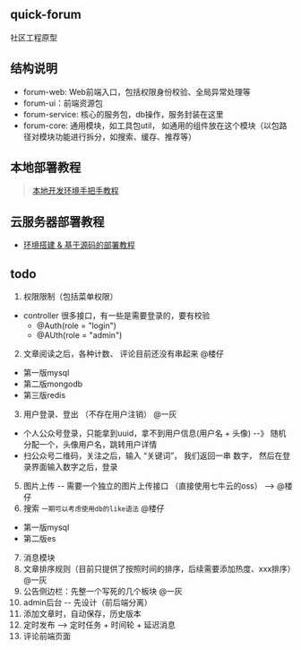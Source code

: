 quick-forum
---

社区工程原型

## 结构说明

- forum-web: Web前端入口，包括权限身份校验、全局异常处理等
- forum-ui：前端资源包
- forum-service: 核心的服务包，db操作，服务封装在这里
- forum-core: 通用模块，如工具包util， 如通用的组件放在这个模块（以包路径对模块功能进行拆分，如搜索、缓存、推荐等）

## 本地部署教程

> [本地开发环境手把手教程](docs/本地开发环境配置教程.md)

## 云服务器部署教程

- [环境搭建 & 基于源码的部署教程](docs/安装环境.md)

## todo

1. 权限限制（包括菜单权限）

- controller 很多接口，有一些是需要登录的，要有校验
    - @Auth(role = "login")
    - @AUth(role = "admin")

2. 文章阅读之后，各种计数、 评论目前还没有串起来 @楼仔

- 第一版mysql
- 第二版mongodb
- 第三版redis

3. 用户登录、登出 （不存在用户注销） @一灰

- 个人公众号登录，只能拿到uuid，拿不到用户信息(用户名 + 头像) --》 随机分配一个，头像用户名，跳转用户详情
- 扫公众号二维码，关注之后，输入 “关键词”， 我们返回一串 数字， 然后在登录界面输入数字之后，登录

5. 图片上传 -- 需要一个独立的图片上传接口 （直接使用七牛云的oss） --> @楼仔
6. 搜索  `一期可以考虑使用db的like语法` @楼仔
- 第一版mysql
- 第二版es


7. 消息模块
8. 文章排序规则（目前只提供了按照时间的排序，后续需要添加热度、xxx排序）@一灰
9. 公告侧边栏：先整一个写死的几个板块 @一灰
10. admin后台 -- 先设计（前后端分离）
11. 添加文章时，自动保存，历史版本
12. 定时发布 --> 定时任务 + 时间轮 + 延迟消息 
13. 评论前端页面